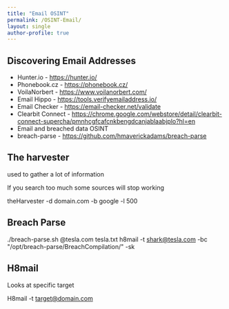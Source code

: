 ```yaml
---
title: "Email OSINT"
permalink: /OSINT-Email/
layout: single
author-profile: true
---
```


## Discovering Email Addresses

- Hunter.io - https://hunter.io/
- Phonebook.cz - https://phonebook.cz/
- VoilaNorbert - https://www.voilanorbert.com/
- Email Hippo - https://tools.verifyemailaddress.io/
- Email Checker - https://email-checker.net/validate
- Clearbit Connect - https://chrome.google.com/webstore/detail/clearbit-connect-supercha/pmnhcgfcafcnkbengdcanjablaabjplo?hl=en
- Email and breached data OSINT
- breach-parse - https://github.com/hmaverickadams/breach-parse

## The harvester

used to gather a lot of information

If you search too much some sources will stop working

theHarvester -d domain.com -b google -l 500 

## Breach Parse

./breach-parse.sh @tesla.com tesla.txt h8mail -t shark@tesla.com -bc "/opt/breach-parse/BreachCompilation/" -sk

## H8mail

Looks at specific target

H8mail -t target@domain.com
